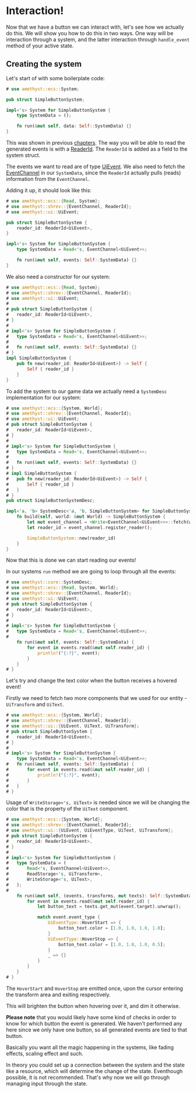 # Interaction!

Now that we have a button we can interact with, let's see how we actually do this.
We will show you how to do this in two ways. One way will be interaction through a system,
and the latter interaction through `handle_event` method of your active state.

## Creating the system

Let's start of with some boilerplate code:

```rust
# use amethyst::ecs::System;

pub struct SimpleButtonSystem;

impl<'s> System for SimpleButtonSystem {
    type SystemData = ();

    fn run(&mut self, data: Self::SystemData) {}
}
```

This was shown in previous [chapters][sys_ini].
The way you will be able to read the generated
events is with a [ReaderId].
The `ReaderId` is added as a field to the system struct.

The events we want to read are of type [UiEvent].
We also need to fetch the [EventChannel] in our `SystemData`,
since the `ReaderId` actually pulls (reads) information  from the `EventChannel`.

Adding it up, it should look like this:

```rust
# use amethyst::ecs::{Read, System};
# use amethyst::shrev::{EventChannel, ReaderId};
# use amethyst::ui::UiEvent;

pub struct SimpleButtonSystem {
    reader_id: ReaderId<UiEvent>,
}

impl<'s> System for SimpleButtonSystem {
    type SystemData = Read<'s, EventChannel<UiEvent>>;

    fn run(&mut self, events: Self::SystemData) {}
}
```

We also need a constructor for our system:

```rust
# use amethyst::ecs::{Read, System};
# use amethyst::shrev::{EventChannel, ReaderId};
# use amethyst::ui::UiEvent;
# 
# pub struct SimpleButtonSystem {
#   reader_id: ReaderId<UiEvent>,
# }
# 
# impl<'s> System for SimpleButtonSystem {
#   type SystemData = Read<'s, EventChannel<UiEvent>>;
# 
#   fn run(&mut self, events: Self::SystemData) {}
# }
impl SimpleButtonSystem {
    pub fn new(reader_id: ReaderId<UiEvent>) -> Self {
        Self { reader_id }
    }
}
```

To add the system to our game data we actually need a `SystemDesc` implementation for our system:

```rust
# use amethyst::ecs::{System, World};
# use amethyst::shrev::{EventChannel, ReaderId};
# use amethyst::ui::UiEvent;
# pub struct SimpleButtonSystem {
#   reader_id: ReaderId<UiEvent>,
# }
# 
# impl<'s> System for SimpleButtonSystem {
#   type SystemData = Read<'s, EventChannel<UiEvent>>;
# 
#   fn run(&mut self, events: Self::SystemData) {}
# }
# impl SimpleButtonSystem {
#   pub fn new(reader_id: ReaderId<UiEvent>) -> Self {
#       Self { reader_id }
#   }
# }
pub struct SimpleButtonSystemDesc;

impl<'a, 'b> SystemDesc<'a, 'b, SimpleButtonSystem> for SimpleButtonSystemDesc {
    fn build(self, world: &mut World) -> SimpleButtonSystem {
        let mut event_channel = <Write<EventChannel<UiEvent>>>::fetch(world);
        let reader_id = event_channel.register_reader();

        SimpleButtonSystem::new(reader_id)
    }
}
```

Now that this is done we can start reading our events!

In our systems `run` method we are going to loop through all the events:

```rust
# use amethyst::core::SystemDesc;
# use amethyst::ecs::{Read, System, World};
# use amethyst::shrev::{EventChannel, ReaderId};
# use amethyst::ui::UiEvent;
# pub struct SimpleButtonSystem {
#   reader_id: ReaderId<UiEvent>,
# }
# 
# impl<'s> System for SimpleButtonSystem {
#   type SystemData = Read<'s, EventChannel<UiEvent>>;
# 
    fn run(&mut self, events: Self::SystemData) {
        for event in events.read(&mut self.reader_id) {
            println!("{:?}", event);
        }
    }
# }
```

Let's try and change the text color when the button receives a hovered event!

Firstly we need to fetch two more components that
we used for our entity - `UiTransform` and `UiText`.

```rust
# use amethyst::ecs::{System, World};
# use amethyst::shrev::{EventChannel, ReaderId};
# use amethyst::ui::{UiEvent, UiText, UiTransform};
# pub struct SimpleButtonSystem {
#   reader_id: ReaderId<UiEvent>,
# }
# 
# impl<'s> System for SimpleButtonSystem {
    type SystemData = Read<'s, EventChannel<UiEvent>>;
#   fn run(&mut self, events: Self::SystemData) {
#       for event in events.read(&mut self.reader_id) {
#           println!("{:?}", event);
#       }
#   }
# }
```

Usage of `WriteStorage<'s, UiText>` is needed since we will be changing
the color that is the property of the `UiText` component.

```rust
# use amethyst::ecs::{System, World};
# use amethyst::shrev::{EventChannel, ReaderId};
# use amethyst::ui::{UiEvent, UiEventType, UiText, UiTransform};
# pub struct SimpleButtonSystem {
#   reader_id: ReaderId<UiEvent>,
# }
# 
# impl<'s> System for SimpleButtonSystem {
#   type SystemData = (
#       Read<'s, EventChannel<UiEvent>>,
#       ReadStorage<'s, UiTransform>,
#       WriteStorage<'s, UiText>,
#   );
# 
    fn run(&mut self, (events, transforms, mut texts): Self::SystemData) {
        for event in events.read(&mut self.reader_id) {
            let button_text = texts.get_mut(event.target).unwrap();

            match event.event_type {
                UiEventType::HoverStart => {
                    button_text.color = [1.0, 1.0, 1.0, 1.0];
                }
                UiEventType::HoverStop => {
                    button_text.color = [1.0, 1.0, 1.0, 0.5];
                }
                _ => {}
            }
        }
    }
# }
```

The `HoverStart` and `HoverStop` are emitted once, upon the cursor
entering the transform area and exiting respectively.

This will brighten the button when hovering over it, and dim it otherwise.

**Please note** that you would likely have some kind of checks in order to know
for which button the event is generated.
We haven't performed any here since we only have one button, so all generated
events are tied to that button.

Basically you want all the magic happening in the systems, like fading
effects, scaling effect and such.

In theory you could set up a connection between the system and the state
like a resource, which will determine the change of the state.
Eventhough possible, it is not recommended. That's why now
we will go through managing input through the state.

[eventchannel]: https://specs.amethyst.rs/docs/api/shrev/struct.eventchannel
[readerid]: https://docs.rs/specs/~0.16/specs/struct.ReaderId.html
[sys_ini]: ../concepts/system/system_initialization.html
[uievent]: https://docs.amethyst.rs/master/amethyst_ui/struct.UiEvent.html
